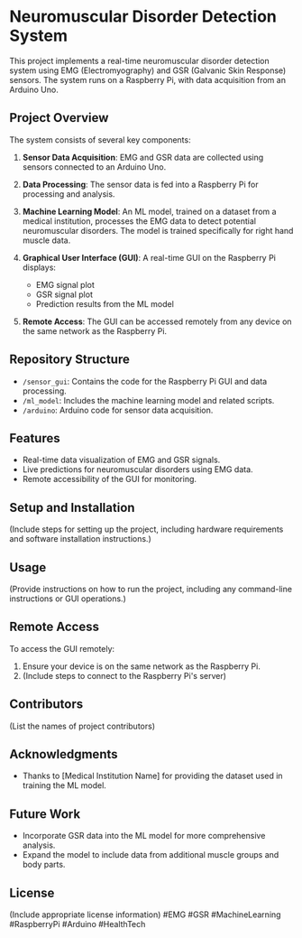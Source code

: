 # Neuromuscular Disorder Detection System

This project implements a real-time neuromuscular disorder detection system using EMG (Electromyography) and GSR (Galvanic Skin Response) sensors. The system runs on a Raspberry Pi, with data acquisition from an Arduino Uno.

## Project Overview

The system consists of several key components:

1. **Sensor Data Acquisition**: EMG and GSR data are collected using sensors connected to an Arduino Uno.

2. **Data Processing**: The sensor data is fed into a Raspberry Pi for processing and analysis.

3. **Machine Learning Model**: An ML model, trained on a dataset from a medical institution, processes the EMG data to detect potential neuromuscular disorders. The model is trained specifically for right hand muscle data.

4. **Graphical User Interface (GUI)**: A real-time GUI on the Raspberry Pi displays:
   - EMG signal plot
   - GSR signal plot
   - Prediction results from the ML model

5. **Remote Access**: The GUI can be accessed remotely from any device on the same network as the Raspberry Pi.

## Repository Structure

- `/sensor_gui`: Contains the code for the Raspberry Pi GUI and data processing.
- `/ml_model`: Includes the machine learning model and related scripts.
- `/arduino`: Arduino code for sensor data acquisition.

## Features

- Real-time data visualization of EMG and GSR signals.
- Live predictions for neuromuscular disorders using EMG data.
- Remote accessibility of the GUI for monitoring.

## Setup and Installation

(Include steps for setting up the project, including hardware requirements and software installation instructions.)

## Usage

(Provide instructions on how to run the project, including any command-line instructions or GUI operations.)

## Remote Access

To access the GUI remotely:
1. Ensure your device is on the same network as the Raspberry Pi.
2. (Include steps to connect to the Raspberry Pi's server)

## Contributors

(List the names of project contributors)

## Acknowledgments

- Thanks to [Medical Institution Name] for providing the dataset used in training the ML model.

## Future Work

- Incorporate GSR data into the ML model for more comprehensive analysis.
- Expand the model to include data from additional muscle groups and body parts.

## License

(Include appropriate license information)
#EMG #GSR #MachineLearning #RaspberryPi #Arduino #HealthTech
